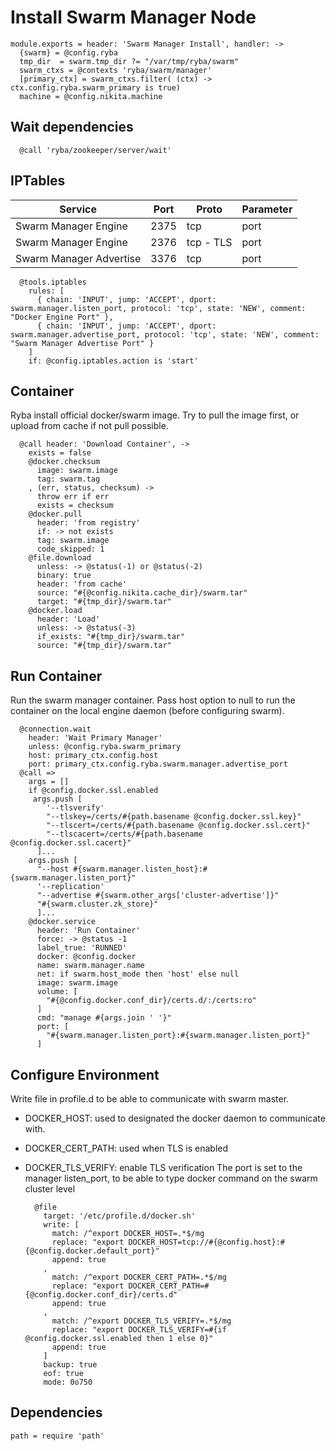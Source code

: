 
# Install Swarm Manager Node

    module.exports = header: 'Swarm Manager Install', handler: ->
      {swarm} = @config.ryba
      tmp_dir  = swarm.tmp_dir ?= "/var/tmp/ryba/swarm"
      swarm_ctxs = @contexts 'ryba/swarm/manager'
      [primary_ctx] = swarm_ctxs.filter( (ctx) -> ctx.config.ryba.swarm_primary is true)
      machine = @config.nikita.machine

## Wait dependencies

      @call 'ryba/zookeeper/server/wait'

## IPTables

| Service                 | Port  | Proto       | Parameter          |
|-------------------------|-------|-------------|--------------------|
| Swarm Manager Engine    | 2375  | tcp         | port               |
| Swarm Manager Engine    | 2376  | tcp - TLS   | port               |
| Swarm Manager Advertise | 3376  | tcp         | port               |

      @tools.iptables
        rules: [
          { chain: 'INPUT', jump: 'ACCEPT', dport: swarm.manager.listen_port, protocol: 'tcp', state: 'NEW', comment: "Docker Engine Port" },
          { chain: 'INPUT', jump: 'ACCEPT', dport: swarm.manager.advertise_port, protocol: 'tcp', state: 'NEW', comment: "Swarm Manager Advertise Port" }
        ]
        if: @config.iptables.action is 'start'

## Container
Ryba install official docker/swarm image.
Try to pull the image first, or upload from cache if not pull possible.

      @call header: 'Download Container', ->
        exists = false
        @docker.checksum
          image: swarm.image
          tag: swarm.tag
        , (err, status, checksum) ->
          throw err if err
          exists = checksum
        @docker.pull
          header: 'from registry'
          if: -> not exists
          tag: swarm.image
          code_skipped: 1
        @file.download
          unless: -> @status(-1) or @status(-2)
          binary: true
          header: 'from cache'
          source: "#{@config.nikita.cache_dir}/swarm.tar"
          target: "#{tmp_dir}/swarm.tar"
        @docker.load
          header: 'Load'
          unless: -> @status(-3)
          if_exists: "#{tmp_dir}/swarm.tar"
          source: "#{tmp_dir}/swarm.tar"

## Run Container
Run the swarm manager container. Pass host option to null to run the container
on the local engine daemon (before configuring swarm).

      @connection.wait
        header: 'Wait Primary Manager'
        unless: @config.ryba.swarm_primary
        host: primary_ctx.config.host
        port: primary_ctx.config.ryba.swarm.manager.advertise_port
      @call =>
        args = []
        if @config.docker.ssl.enabled
         args.push [
            '--tlsverify'
            "--tlskey=/certs/#{path.basename @config.docker.ssl.key}"
            "--tlscert=/certs/#{path.basename @config.docker.ssl.cert}"
            "--tlscacert=/certs/#{path.basename @config.docker.ssl.cacert}"
          ]...
        args.push [
          "--host #{swarm.manager.listen_host}:#{swarm.manager.listen_port}"
          '--replication'
          "--advertise #{swarm.other_args['cluster-advertise']}"
          "#{swarm.cluster.zk_store}"
          ]...
        @docker.service
          header: 'Run Container'
          force: -> @status -1
          label_true: 'RUNNED'
          docker: @config.docker
          name: swarm.manager.name
          net: if swarm.host_mode then 'host' else null
          image: swarm.image
          volume: [
            "#{@config.docker.conf_dir}/certs.d/:/certs:ro"
          ]
          cmd: "manage #{args.join ' '}"
          port: [
            "#{swarm.manager.listen_port}:#{swarm.manager.listen_port}"
          ]

## Configure Environment
Write file in profile.d to be able to communicate with swarm master.
- DOCKER_HOST: used to designated the docker daemon to communicate with.
- DOCKER_CERT_PATH: used when TLS is enabled
- DOCKER_TLS_VERIFY: enable TLS verification
The port is set to the manager listen_port, to be able to type docker command
on the swarm cluster level

        @file
          target: '/etc/profile.d/docker.sh'
          write: [
            match: /^export DOCKER_HOST=.*$/mg
            replace: "export DOCKER_HOST=tcp://#{@config.host}:#{@config.docker.default_port}"
            append: true
          ,
            match: /^export DOCKER_CERT_PATH=.*$/mg
            replace: "export DOCKER_CERT_PATH=#{@config.docker.conf_dir}/certs.d" 
            append: true
          ,
            match: /^export DOCKER_TLS_VERIFY=.*$/mg
            replace: "export DOCKER_TLS_VERIFY=#{if @config.docker.ssl.enabled then 1 else 0}"
            append: true
          ]
          backup: true
          eof: true
          mode: 0o750

## Dependencies

    path = require 'path'
